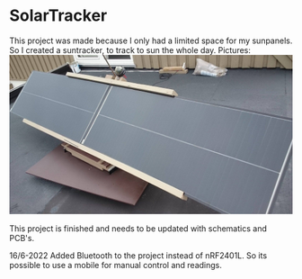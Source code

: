 # SolarTracker
This project was made because I only had a limited space for my sunpanels. So I created a suntracker, to track to sun the whole day.
Pictures:
![Figure what](https://github.com//tvixen/SolarTracker/blob/master/Pictures/stor%20solcelle.jpg?raw=true "Figure")

This project is finished and needs to be updated with schematics and PCB's.

16/6-2022 Added Bluetooth to the project instead of nRF2401L. So its possible to use a mobile for manual control and readings.

